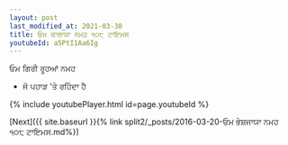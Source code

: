 ```yaml
---
layout: post
last_modified_at: 2021-03-30
title: ਓਮ ਕਾਲਾਯਾ ਨਮਹ ੧੦੮ ਟਾਇਮਸ
youtubeId: a5PtI1Aa6Ig
---
```

 
 
 ਓਮ ਗਿਰੀ ਰੂਹਆਂ ਨਮਹ  
 
 -  ਜੋ ਪਹਾੜ 'ਤੇ ਰਹਿੰਦਾ ਹੈ 
 
  
 
  
 
 
 
 
 
 


{% include youtubePlayer.html id=page.youtubeId %}
 
[Next]({{ site.baseurl }}{% link  split2/_posts/2016-03-20-ਓਮ ਭੇਸ਼ਜਾਯਾ ਨਮਹ ੧੦੮ ਟਾਇਮਸ.md%})
 
